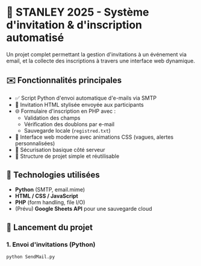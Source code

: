 # 🎯 STANLEY 2025 - Système d'invitation & d'inscription automatisé

Un projet complet permettant la gestion d'invitations à un événement via email, et la collecte des inscriptions à travers une interface web dynamique.

## ✉️ Fonctionnalités principales

- ✅ Script Python d'envoi automatique d'e-mails via SMTP
- 📩 Invitation HTML stylisée envoyée aux participants
- 🌐 Formulaire d'inscription en PHP avec :
  - Validation des champs
  - Vérification des doublons par e-mail
  - Sauvegarde locale (`registred.txt`)
- 🎨 Interface web moderne avec animations CSS (vagues, alertes personnalisées)
- 🔐 Sécurisation basique côté serveur
- 📁 Structure de projet simple et réutilisable

## 🔧 Technologies utilisées

- **Python** (SMTP, email.mime)
- **HTML / CSS / JavaScript**
- **PHP** (form handling, file I/O)
- (Prévu) **Google Sheets API** pour une sauvegarde cloud

## 🚀 Lancement du projet

### 1. Envoi d'invitations (Python)

```bash
python SendMail.py
